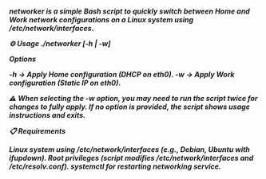 <h5> networker is a simple Bash script to quickly switch between Home and Work network configurations on a Linux system using /etc/network/interfaces.

  ⚙️ Usage
./networker [-h | -w]


Options

-h → Apply Home configuration (DHCP on eth0).
-w → Apply Work configuration (Static IP on eth0).

⚠️ When selecting the -w option, you may need to run the script twice for changes to fully apply.
If no option is provided, the script shows usage instructions and exits.


📋 Requirements

Linux system using /etc/network/interfaces (e.g., Debian, Ubuntu with ifupdown).
Root privileges (script modifies /etc/network/interfaces and /etc/resolv.conf).
systemctl for restarting networking service.
